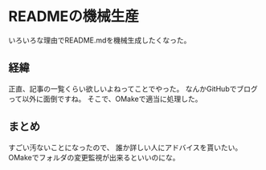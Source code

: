 # READMEの機械生産

いろいろな理由でREADME.mdを機械生成したくなった。

## 経緯

正直、記事の一覧くらい欲しいよねってことでやった。
なんかGitHubでブログって以外に面倒ですね。
そこで、OMakeで適当に処理した。

## まとめ

すごい汚ないことになったので、
誰か詳しい人にアドバイスを貰いたい。
OMakeでフォルダの変更監視が出来るといいのにな。
